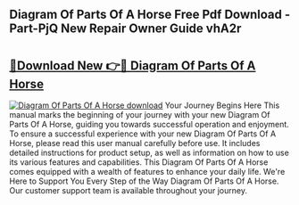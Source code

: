 ## Diagram Of Parts Of A Horse Free Pdf Download - Part-PjQ New Repair Owner Guide vhA2r

# <h2><a href="http://dfltc5q.blite.top/?on=Diagram+Of+Parts+Of+A+Horse">🔗Download New 👉🔴 Diagram Of Parts Of A Horse</a></h2>

[![Diagram Of Parts Of A Horse download](https://i.imgur.com/lujVjoI.png)](http://dfltc5q.blite.top/?on=Diagram+Of+Parts+Of+A+Horse)
Your Journey Begins Here This manual marks the beginning of your journey with your new Diagram Of Parts Of A Horse, guiding you towards successful operation and enjoyment. To ensure a successful experience with your new Diagram Of Parts Of A Horse, please read this user manual carefully before use. It includes detailed instructions for product setup, as well as information on how to use its various features and capabilities. This Diagram Of Parts Of A Horse comes equipped with a wealth of features to enhance your daily life. We're Here to Support You Every Step of the Way Diagram Of Parts Of A Horse. Our customer support team is available throughout your journey.
